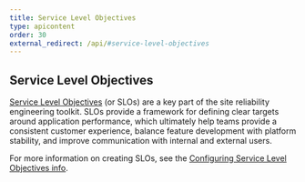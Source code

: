 ```yaml
---
title: Service Level Objectives
type: apicontent
order: 30
external_redirect: /api/#service-level-objectives
---
```

## Service Level Objectives

[Service Level Objectives][1] (or SLOs) are a key part of the site reliability engineering toolkit. SLOs provide a
framework for defining clear targets around application performance, which ultimately help teams provide a consistent
customer experience, balance feature development with platform stability, and improve communication with internal and
external users.

For more information on creating SLOs, see the [Configuring Service Level Objectives info][2].

[1]: /monitors/service_level_objectives/
[2]: /monitors/service_level_objectives/#configuration
